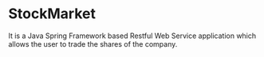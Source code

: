 # StockMarket
It is a Java Spring Framework based Restful Web Service application which allows the user to trade the shares of the company.
